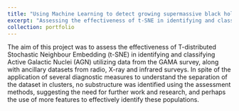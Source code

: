 ```yaml
---
title: "Using Machine Learning to detect growing supermassive black holes."
excerpt: "Assessing the effectiveness of t-SNE in identifying and classifying Active Galactic Nuclei"
collection: portfolio
---
```


The aim of this project was to assess the effectiveness of T-distributed Stochastic Neighbour Embedding (t-SNE) in identifying and classifying Active Galactic Nuclei (AGN) utilizing data from the GAMA survey, along with ancillary datasets from radio, X-ray and infrared surveys. In spite of the application of several diagnostic measures to understand the separation of the dataset in clusters, no substructure was identified using the assessment methods, suggesting the need for further work and research, and perhaps the use of more features to effectively identify these populations. 

